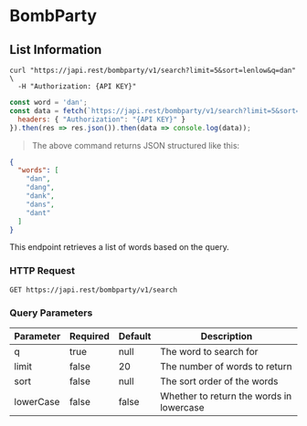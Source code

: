 # BombParty

## List Information

```shell
curl "https://japi.rest/bombparty/v1/search?limit=5&sort=lenlow&q=dan" \
  -H "Authorization: {API KEY}"
```

```javascript
const word = 'dan';
const data = fetch(`https://japi.rest/bombparty/v1/search?limit=5&sort=lenlow&q=${word}`, {
  headers: { "Authorization": "{API KEY}" }
}).then(res => res.json()).then(data => console.log(data));
```

> The above command returns JSON structured like this:

```json
{
  "words": [
    "dan",
    "dang",
    "dank",
    "dans",
    "dant"
  ]
}
```

This endpoint retrieves a list of words based on the query.

### HTTP Request

`GET https://japi.rest/bombparty/v1/search`

### Query Parameters

Parameter | Required | Default | Description
----------|----------|-- |-----------------------
q         | true     | null | The word to search for
limit     | false    | 20 | The number of words to return
sort      | false    | null | The sort order of the words
lowerCase | false    | false | Whether to return the words in lowercase